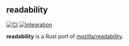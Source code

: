 ## readability

[![CI](https://github.com/terror/readability/actions/workflows/ci.yaml/badge.svg)](https://github.com/terror/readability/actions/workflows/ci.yaml)
[![integration](https://img.shields.io/badge/integration-25%2F130_(19%25)-orange)](https://github.com/terror/readability/blob/master/tests/integration.rs)

**readability** is a Rust port of [mozilla/readability](https://github.com/mozilla/readability).
